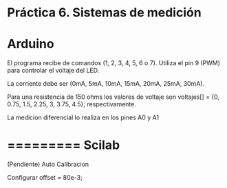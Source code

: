 Práctica 6.
Sistemas de medición
=========
Arduino
=========
El programa recibe de comandos (1, 2, 3, 4, 5, 6 o 7).
Utiliza el pin 9 (PWM) para controlar el voltaje del LED.

La corriente debe ser (0mA, 5mA, 10mA, 15mA, 20mA, 25mA, 30mA).

Para una resistencia de 150 ohms los valores de voltaje son
voltajes[] = {0, 0.75, 1.5, 2.25, 3, 3.75, 4.5};
respectivamente.

La medicion diferencial lo realiza en los pines A0 y A1

=========
Scilab
=========
(Pendiente) Auto Calibracion

Configurar
offset = 80e-3;


